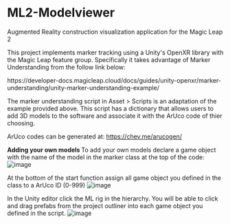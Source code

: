 # ML2-Modelviewer

Augmented Reality construction visualization application for the Magic Leap 2

This project implements marker tracking using a Unity's OpenXR library with the Magic Leap feature group. Specifically it takes advantage of Marker Understanding from the follow link below:
<p> https://developer-docs.magicleap.cloud/docs/guides/unity-openxr/marker-understanding/unity-marker-understanding-example/ </p>

The marker understanding script in Asset > Scripts is an adaptation of the example provided above. This script has a dictionary that allows users to add 3D models to the software and associate it with the ArUco code of thier choosing. 

ArUco codes can be generated at: https://chev.me/arucogen/  

<b> Adding your own models </b>
To add your own models declare a game object with the name of the model in the marker class at the top of the code:
![image](https://github.com/user-attachments/assets/7273cccb-a70d-48e1-b9c3-8fc0604a9477)

At the bottom of the start function assign all game object you defined in the class to a ArUco ID (0-999)
![image](https://github.com/user-attachments/assets/dc00a2b7-903a-4691-9e39-102f4ae2ae9f)

In the Unity editor click the ML rig in the hierarchy. You will be able to click and drag prefabs from the project outliner into each game object you defined in the script.
![image](https://github.com/user-attachments/assets/269f0a4c-2e96-4eea-abb6-1a2d8b1d6d68)



